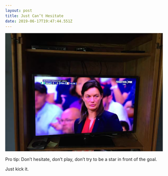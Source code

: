 ```yaml
---
layout: post
title: Just Can’t Hesitate
date: 2019-06-17T19:47:44.551Z
---
```

![](/assets/uploads/dfdcea79-1440-4575-be41-71dc5c9106da.jpeg)

Pro tip: Don’t hesitate, don’t play, don’t try to be a star in front of the goal.

Just kick it.
